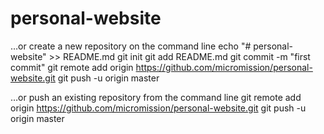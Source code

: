 # personal-website
…or create a new repository on the command line
echo "# personal-website" >> README.md
git init
git add README.md
git commit -m "first commit"
git remote add origin https://github.com/micromission/personal-website.git
git push -u origin master
                
…or push an existing repository from the command line
git remote add origin https://github.com/micromission/personal-website.git
git push -u origin master